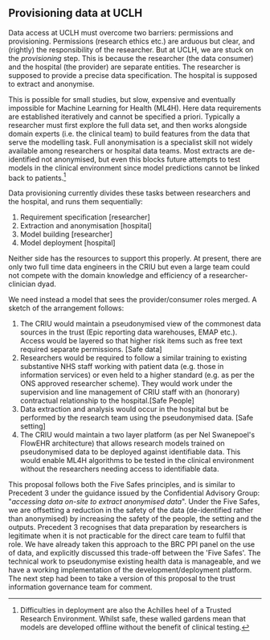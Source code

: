 ## Provisioning data at UCLH

Data access at UCLH must overcome two barriers: permissions and provisioning. Permissions (research ethics etc.) are arduous but clear, and (rightly) the responsibility of the researcher.
But at UCLH, we are stuck on the *provisioning* step. This is because the researcher (the data consumer) and the hospital (the provider) are separate entities. The researcher is supposed to provide a precise data specification. The  hospital is supposed to extract and anonymise.

This is possible for small studies, but slow, expensive and eventually impossible  for Machine Learning for Health (ML4H). Here data requirements are established iteratively and cannot be specified a priori. Typically a researcher must first explore the full data set, and then works alongside domain experts (i.e. the clinical team) to build features from the data that serve the modelling task. Full anonymisation is a specialist skill not widely available among researchers or hospital data teams. Most extracts are de-identified not anonymised, but even this blocks future attempts to test models in the clinical environment since model predictions cannot be linked back to patients.[^1]

Data provisioning currently divides these tasks between researchers and the hospital, and runs them sequentially:
1. Requirement specification [researcher]
2. Extraction and anonymisation [hospital]
3. Model building [researcher]
4. Model deployment [hospital]

Neither side has the resources to support this properly. At present, there are only two full time data engineers in the CRIU but even a large team could not compete with the domain knowledge and efficiency of a researcher-clinician dyad.

We need instead a model that sees the provider/consumer roles merged. A sketch of the arrangement follows:
1. The CRIU would maintain a pseudonymised view of the commonest data sources in the trust (Epic reporting data warehouses, EMAP etc.). Access would be layered so that higher risk items such as free text required separate permissions. [Safe data]
2. Researchers would be required to follow a similar training to existing substantive NHS staff working with patient data (e.g. those in information services) or even held to a higher standard (e.g. as per the ONS approved researcher scheme). They would work under the supervision and line management of CRIU staff with an (honorary) contractual relationship to the hospital.[Safe People]
3. Data extraction and analysis would occur in the hospital but be performed by the research team using the pseudonymised data. [Safe setting]
4. The CRIU would maintain a two layer platform (as per Nel Swanepoel's FlowEHR architecture) that allows research models trained on pseudonymised data to be deployed against identifiable data. This would enable ML4H algorithms to be tested in the clinical environment without the researchers needing access to identifiable data.

This proposal follows both the Five Safes principles, and is similar to Precedent 3 under the guidance issued by the Confidential Advisory Group: "*accessing data on-site to extract anonymised data*". Under the Five Safes, we are offsetting a reduction in the safety of the data (de-identified rather than anonymised) by increasing the safety of the people, the setting and the outputs. Precedent 3 recognises that data preparation by researchers is legitimate when it is not practicable for the direct care team to fulfil that role.
We have already taken this approach to the BRC PPI panel on the use of data, and explicitly discussed this trade-off between the 'Five Safes'.  The technical work to pseudonymise existing health data is manageable, and we have a working implementation of the development/deployment platform.
The next step had been to take a version of this proposal to the trust information governance team for comment.

[^1]:	Difficulties in deployment are also the Achilles heel of a Trusted Research Environment. Whilst safe, these walled gardens mean that models are developed offline without the benefit of clinical testing.
